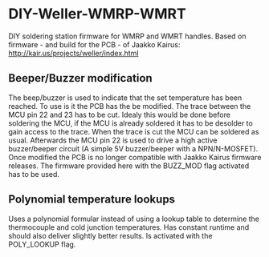 # DIY-Weller-WMRP-WMRT
DIY soldering station firmware for WMRP and WMRT handles. Based on firmware - and build for the PCB - of Jaakko Kairus: http://kair.us/projects/weller/index.html

## Beeper/Buzzer modification
The beep/buzzer is used to indicate that the set temperature has been reached.
To use is it the PCB has the be modified. The trace between the MCU pin 22 and 23 has to be cut. Idealy this would be done before soldering the MCU, if the MCU is already soldered it has to be desolder to gain access to the trace. When the trace is cut the MCU can be soldered as usual. Afterwards the MCU pin 22 is used to drive a high active buzzer/beeper circuit (A simple 5V buzzer/beeper with a NPN/N-MOSFET). Once modified the PCB is no longer compatible with Jaakko Kairus firmware releases. The firmware provided here with the BUZZ_MOD flag activated has to be used.

## Polynomial temperature lookups
Uses a polynomial formular instead of using a lookup table to determine the thermocouple and cold junction temperatures.
Has constant runtime and should also deliver slightly better results. Is activated with the POLY_LOOKUP flag.